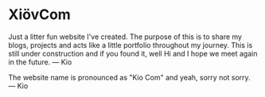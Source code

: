 # XiövCom

Just a litter fun website I've created. The purpose of this is to share
my blogs, projects and acts like a little portfolio throughout my journey.
This is still under construction and if you found it, well Hi and I hope we meet again in the future.
— Kio

The website name is pronounced as "Kio Com" and yeah, sorry not sorry.
— Kio
